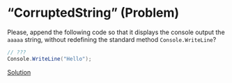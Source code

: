 # “CorruptedString” (Problem)
Please, append the following code so that it displays the console output the `aaaaa` string, without redefining the standard method `Console.WriteLine`?
```cs
// ???
Console.WriteLine("Hello");
```
[Solution](./CorruptedString-A.md)
